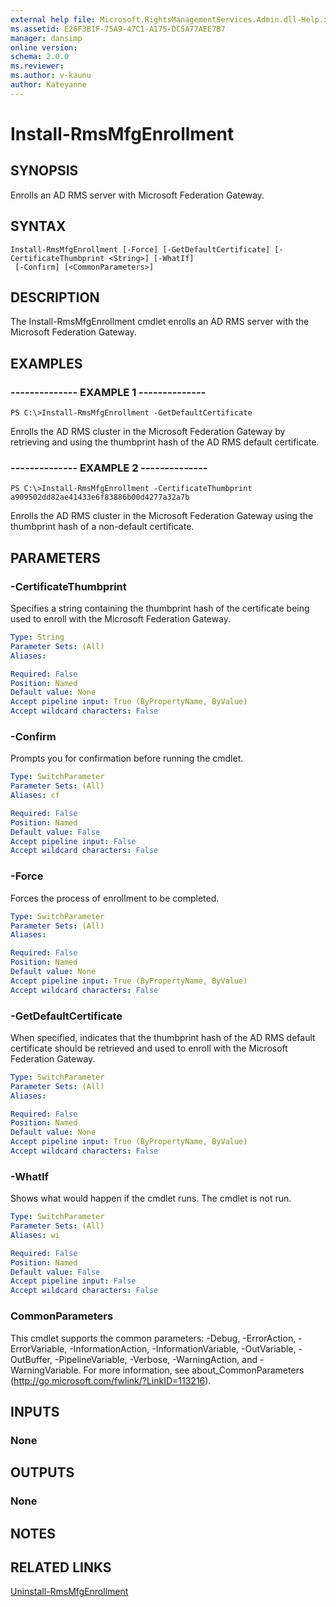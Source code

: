 ```yaml
---
external help file: Microsoft.RightsManagementServices.Admin.dll-Help.xml
ms.assetid: E26F3B1F-75A9-47C1-A175-DC5A77AEE7B7
manager: dansimp
online version: 
schema: 2.0.0
ms.reviewer:
ms.author: v-kaunu
author: Kateyanne
---
```


# Install-RmsMfgEnrollment

## SYNOPSIS
Enrolls an AD RMS server with Microsoft Federation Gateway.

## SYNTAX

```
Install-RmsMfgEnrollment [-Force] [-GetDefaultCertificate] [-CertificateThumbprint <String>] [-WhatIf]
 [-Confirm] [<CommonParameters>]
```

## DESCRIPTION
The Install-RmsMfgEnrollment cmdlet enrolls an AD RMS server with the Microsoft Federation Gateway.

## EXAMPLES

### --------------  EXAMPLE 1 --------------
```
PS C:\>Install-RmsMfgEnrollment -GetDefaultCertificate
```

Enrolls the AD RMS cluster in the Microsoft Federation Gateway by retrieving and using the thumbprint hash of the AD RMS default certificate.

### --------------  EXAMPLE 2 --------------
```
PS C:\>Install-RmsMfgEnrollment -CertificateThumbprint a909502dd82ae41433e6f83886b00d4277a32a7b
```

Enrolls the AD RMS cluster in the Microsoft Federation Gateway using the thumbprint hash of a non-default certificate.

## PARAMETERS

### -CertificateThumbprint
Specifies a string containing the thumbprint hash of the certificate being used to enroll with the Microsoft Federation Gateway.

```yaml
Type: String
Parameter Sets: (All)
Aliases: 

Required: False
Position: Named
Default value: None
Accept pipeline input: True (ByPropertyName, ByValue)
Accept wildcard characters: False
```

### -Confirm
Prompts you for confirmation before running the cmdlet.

```yaml
Type: SwitchParameter
Parameter Sets: (All)
Aliases: cf

Required: False
Position: Named
Default value: False
Accept pipeline input: False
Accept wildcard characters: False
```

### -Force
Forces the process of enrollment to be completed.

```yaml
Type: SwitchParameter
Parameter Sets: (All)
Aliases: 

Required: False
Position: Named
Default value: None
Accept pipeline input: True (ByPropertyName, ByValue)
Accept wildcard characters: False
```

### -GetDefaultCertificate
When specified, indicates that the thumbprint hash of the AD RMS default certificate should be retrieved and used to enroll with the Microsoft Federation Gateway.

```yaml
Type: SwitchParameter
Parameter Sets: (All)
Aliases: 

Required: False
Position: Named
Default value: None
Accept pipeline input: True (ByPropertyName, ByValue)
Accept wildcard characters: False
```

### -WhatIf
Shows what would happen if the cmdlet runs.
The cmdlet is not run.

```yaml
Type: SwitchParameter
Parameter Sets: (All)
Aliases: wi

Required: False
Position: Named
Default value: False
Accept pipeline input: False
Accept wildcard characters: False
```

### CommonParameters
This cmdlet supports the common parameters: -Debug, -ErrorAction, -ErrorVariable, -InformationAction, -InformationVariable, -OutVariable, -OutBuffer, -PipelineVariable, -Verbose, -WarningAction, and -WarningVariable. For more information, see about_CommonParameters (http://go.microsoft.com/fwlink/?LinkID=113216).

## INPUTS

### None

## OUTPUTS

### None

## NOTES

## RELATED LINKS

[Uninstall-RmsMfgEnrollment](./Uninstall-RmsMfgEnrollment.md)

